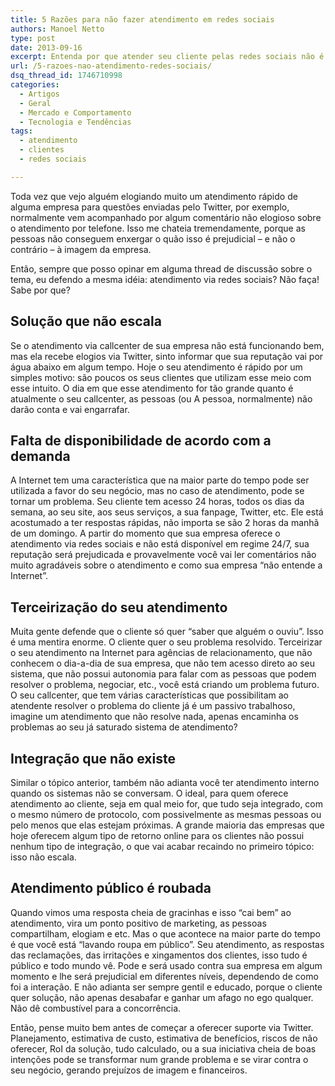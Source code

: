 ```yaml
---
title: 5 Razões para não fazer atendimento em redes sociais
authors: Manoel Netto
type: post
date: 2013-09-16
excerpt: Entenda por que atender seu cliente pelas redes sociais não é tão bom quanto parece.
url: /5-razoes-nao-atendimento-redes-sociais/
dsq_thread_id: 1746710998
categories:
  - Artigos
  - Geral
  - Mercado e Comportamento
  - Tecnologia e Tendências
tags:
  - atendimento
  - clientes
  - redes sociais

---
```

Toda vez que vejo alguém elogiando muito um atendimento rápido de alguma empresa para questões enviadas pelo Twitter, por exemplo, normalmente vem acompanhado por algum comentário não elogioso sobre o atendimento por telefone. Isso me chateia tremendamente, porque as pessoas não conseguem enxergar o quão isso é prejudicial &#8211; e não o contrário &#8211; à imagem da empresa.

Então, sempre que posso opinar em alguma thread de discussão sobre o tema, eu defendo a mesma idéia: atendimento via redes sociais? Não faça! Sabe por que?

## Solução que não escala

Se o atendimento via callcenter de sua empresa não está funcionando bem, mas ela recebe elogios via Twitter, sinto informar que sua reputação vai por água abaixo em algum tempo. Hoje o seu atendimento é rápido por um simples motivo: são poucos os seus clientes que utilizam esse meio com esse intuito. O dia em que esse atendimento for tão grande quanto é atualmente o seu callcenter, as pessoas (ou A pessoa, normalmente) não darão conta e vai engarrafar.

## Falta de disponibilidade de acordo com a demanda

A Internet tem uma característica que na maior parte do tempo pode ser utilizada a favor do seu negócio, mas no caso de atendimento, pode se tornar um problema. Seu cliente tem acesso 24 horas, todos os dias da semana, ao seu site, aos seus serviços, a sua fanpage, Twitter, etc. Ele está acostumado a ter respostas rápidas, não importa se são 2 horas da manhã de um domingo. A partir do momento que sua empresa oferece o atendimento via redes sociais e não está disponível em regime 24/7, sua reputação será prejudicada e provavelmente você vai ler comentários não muito agradáveis sobre o atendimento e como sua empresa &#8220;não entende a Internet&#8221;.

## Terceirização do seu atendimento

Muita gente defende que o cliente só quer &#8220;saber que alguém o ouviu&#8221;. Isso é uma mentira enorme. O cliente quer o seu problema resolvido. Terceirizar o seu atendimento na Internet para agências de relacionamento, que não conhecem o dia-a-dia de sua empresa, que não tem acesso direto ao seu sistema, que não possui autonomia para falar com as pessoas que podem resolver o problema, negociar, etc., você está criando um problema futuro. O seu callcenter, que tem várias características que possibilitam ao atendente resolver o problema do cliente já é um passivo trabalhoso, imagine um atendimento que não resolve nada, apenas encaminha os problemas ao seu já saturado sistema de atendimento?

## Integração que não existe

Similar o tópico anterior, também não adianta você ter atendimento interno quando os sistemas não se conversam. O ideal, para quem oferece atendimento ao cliente, seja em qual meio for, que tudo seja integrado, com o mesmo número de protocolo, com possivelmente as mesmas pessoas ou pelo menos que elas estejam próximas. A grande maioria das empresas que hoje oferecem algum tipo de retorno online para os clientes não possui nenhum tipo de integração, o que vai acabar recaindo no primeiro tópico: isso não escala.

## Atendimento público é roubada

Quando vimos uma resposta cheia de gracinhas e isso &#8220;cai bem&#8221; ao atendimento, vira um ponto positivo de marketing, as pessoas compartilham, elogiam e etc. Mas o que acontece na maior parte do tempo é que você está &#8220;lavando roupa em público&#8221;. Seu atendimento, as respostas das reclamações, das irritações e xingamentos dos clientes, isso tudo é público e todo mundo vê. Pode e será usado contra sua empresa em algum momento e lhe será prejudicial em diferentes níveis, dependendo de como foi a interação. E não adianta ser sempre gentil e educado, porque o cliente quer solução, não apenas desabafar e ganhar um afago no ego qualquer. Não dê combustível para a concorrência.

Então, pense muito bem antes de começar a oferecer suporte via Twitter. Planejamento, estimativa de custo, estimativa de benefícios, riscos de não oferecer, RoI da solução, tudo calculado, ou a sua iniciativa cheia de boas intenções pode se transformar num grande problema e se virar contra o seu negócio, gerando prejuízos de imagem e financeiros.